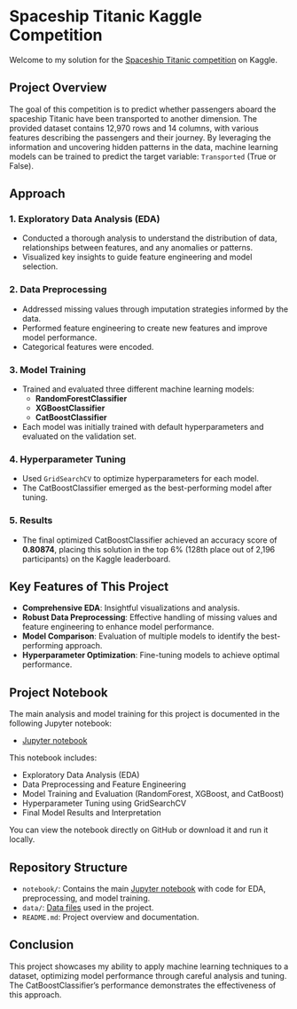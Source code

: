 # Spaceship Titanic Kaggle Competition

Welcome to my solution for the [Spaceship Titanic competition](https://www.kaggle.com/competitions/spaceship-titanic) on Kaggle.

## Project Overview

The goal of this competition is to predict whether passengers aboard the spaceship Titanic have been transported to another dimension. The provided dataset contains 12,970 rows and 14 columns, with various features describing the passengers and their journey. By leveraging the information and uncovering hidden patterns in the data, machine learning models can be trained to predict the target variable: `Transported` (True or False).

## Approach

### 1. Exploratory Data Analysis (EDA)
- Conducted a thorough analysis to understand the distribution of data, relationships between features, and any anomalies or patterns.
- Visualized key insights to guide feature engineering and model selection.

### 2. Data Preprocessing
- Addressed missing values through imputation strategies informed by the data.
- Performed feature engineering to create new features and improve model performance.
- Categorical features were encoded.

### 3. Model Training
- Trained and evaluated three different machine learning models:
  - **RandomForestClassifier**
  - **XGBoostClassifier**
  - **CatBoostClassifier**
- Each model was initially trained with default hyperparameters and evaluated on the validation set.

### 4. Hyperparameter Tuning
- Used `GridSearchCV` to optimize hyperparameters for each model.
- The CatBoostClassifier emerged as the best-performing model after tuning.

### 5. Results
- The final optimized CatBoostClassifier achieved an accuracy score of **0.80874**, placing this solution in the top 6% (128th place out of 2,196 participants) on the Kaggle leaderboard.

## Key Features of This Project
- **Comprehensive EDA**: Insightful visualizations and analysis.
- **Robust Data Preprocessing**: Effective handling of missing values and feature engineering to enhance model performance.
- **Model Comparison**: Evaluation of multiple models to identify the best-performing approach.
- **Hyperparameter Optimization**: Fine-tuning models to achieve optimal performance.

## Project Notebook
The main analysis and model training for this project is documented in the following Jupyter notebook:

- [Jupyter notebook](notebook/Space_Kaggle_Notebook.ipynb)

This notebook includes:
- Exploratory Data Analysis (EDA)
- Data Preprocessing and Feature Engineering
- Model Training and Evaluation (RandomForest, XGBoost, and CatBoost)
- Hyperparameter Tuning using GridSearchCV
- Final Model Results and Interpretation

You can view the notebook directly on GitHub or download it and run it locally.

## Repository Structure
- `notebook/`: Contains the main [Jupyter notebook](notebook/Space_Kaggle_Notebook.ipynb) with code for EDA, preprocessing, and model training. 
- `data/`: [Data files](data) used in the project.
- `README.md`: Project overview and documentation.

## Conclusion
This project showcases my ability to apply machine learning techniques to a dataset, optimizing model performance through careful analysis and tuning. The CatBoostClassifier’s performance demonstrates the effectiveness of this approach.
